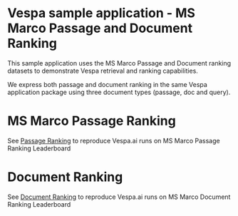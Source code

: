 <!-- Copyright Verizon Media. Licensed under the terms of the Apache 2.0 license. See LICENSE in the project root.-->

# Vespa sample application - MS Marco Passage and Document Ranking 

This sample application uses the MS Marco Passage and Document ranking datasets to demonstrate Vespa retrieval and ranking capabilities.

We express both passage and document ranking in the same Vespa application package using three document types (passage, doc and query). 

# MS Marco Passage Ranking 

See [Passage Ranking](passage-ranking.md) to reproduce Vespa.ai runs on MS Marco Passage Ranking Leaderboard

# Document Ranking
See [Document Ranking](document-ranking.md) to reproduce Vespa.ai runs on MS Marco Document Ranking Leaderboard


